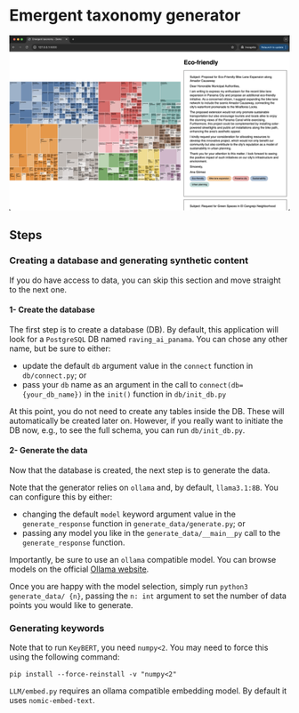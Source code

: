 # Emergent taxonomy generator

![alt text](https://github.com/UNDP-Accelerator-Labs/Raving-AI-Panama/blob/main/flask_app/static/img/preview.png)

## Steps

### Creating a database and generating synthetic content

If you do have access to data, you can skip this section and move straight to the next one.

#### 1- Create the database
The first step is to create a database (DB). By default, this application will look for a `PostgreSQL` DB named `raving_ai_panama`. You can chose any other name, but be sure to either:
- update the default `db` argument value in the `connect` function in `db/connect.py`; or
- pass your `db` name as an argument in the call to `connect(db={your_db_name})` in the `init()` function in `db/init_db.py`

At this point, you do not need to create any tables inside the DB. These will automatically be created later on. However, if you really want to initiate the DB now, e.g., to see the full schema, you can run `db/init_db.py`.

#### 2- Generate the data
Now that the database is created, the next step is to generate the data.

Note that the generator relies on `ollama` and, by default, `llama3.1:8B`. You can configure this by either:
- changing the default `model` keyword argument value in the `generate_response` function in `generate_data/generate.py`; or
- passing any model you like in the `generate_data/__main__py` call to the `generate_response` function.

Importantly, be sure to use an `ollama` compatible model. You can browse models on the official [Ollama website](https://ollama.com/search).

Once you are happy with the model selection, simply run `python3 generate_data/ {n}`, passing the `n: int` argument to set the number of data points you would like to generate.

### Generating keywords

Note that to run `KeyBERT`, you need `numpy<2`. You may need to force this using the following command:
```
pip install --force-reinstall -v "numpy<2"
```

`LLM/embed.py` requires an ollama compatible embedding model. By default it uses `nomic-embed-text`.
